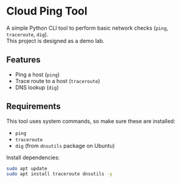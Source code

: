 # Cloud Ping Tool

A simple Python CLI tool to perform basic network checks (`ping`, `traceroute`, `dig`).  
This project is designed as a demo lab.

## Features
- Ping a host (`ping`)
- Trace route to a host (`traceroute`)
- DNS lookup (`dig`)

## Requirements
This tool uses system commands, so make sure these are installed:
- `ping`
- `traceroute`
- `dig` (from `dnsutils` package on Ubuntu)

Install dependencies:
```bash
sudo apt update
sudo apt install traceroute dnsutils -y
